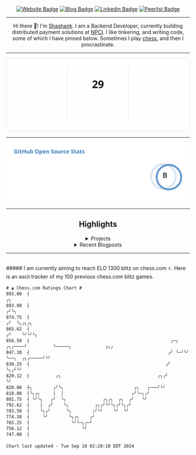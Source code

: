 <div align="center"><p><a href="https://ssnk.in"><img src="https://img.shields.io/badge/-Website-3B7EBF?style=for-the-badge&amp;logo=amp&amp;logoColor=white" alt="Website Badge"></a> <a href="https://hashnode.ssnk.in"><img src="https://img.shields.io/badge/-Blog-3B7EBF?style=for-the-badge&amp;logo=Hashnode&amp;logoColor=white" alt="Blog Badge"></a> <a href="https://linkedin.com/in/shashank-priyadarshi"><img src="https://img.shields.io/badge/-LinkedIn-3B7EBF?style=for-the-badge&amp;logo=Linkedin&amp;logoColor=white" alt="Linkedin Badge"></a> <a href="https://peerlist.io/shasha"><img src="https://img.shields.io/badge/-PeerList-3B7EBF?style=for-the-badge&amp;logo=Peerlist&amp;logoColor=white" alt="Peerlist Badge"/></a></p><hr><p>Hi there 👋! I'm <a href="https://ssnk.in">Shashank</a>. I am a Backend Developer, currently building distributed payment solutions at <a href="https://npci.org.in">NPCI</a>. I like tinkering, and writing code, some of which I have pinned below. Sometimes I play <a href="https://www.chess.com/member/ttefabob">chess</a>, and then I procrastinate.</p><hr><p><img src="./assets/images/streak_stats.svg"/></p><hr><p><img src="./assets/images/open_source_stats.svg"/></p><hr><h2>Highlights</h2><details><summary>Projects</summary><br /><ul><li><a href="https://github.com/shashank-priyadarshi/projects" target="_blank" rel="noopener noreferrer">projects</a> Last Updated : 2024-09-08</li><li><a href="https://github.com/shashank-priyadarshi/files" target="_blank" rel="noopener noreferrer">files</a> Last Updated : 2024-09-07</li><li><a href="https://github.com/shashank-priyadarshi/upgraded-disco" target="_blank" rel="noopener noreferrer">upgraded-disco</a> Last Updated : 2024-09-07</li><li><a href="https://github.com/shashank-priyadarshi/utils" target="_blank" rel="noopener noreferrer">utils</a> Last Updated : 2024-09-03</li><li><a href="https://github.com/shashank-priyadarshi/go-mutest" target="_blank" rel="noopener noreferrer">go-mutest</a> Last Updated : 2024-08-15</li></ul></details><details><summary>Recent Blogposts</summary><br /><ul><li><a href="https://hashnode.ssnk.in/traffic-light-simulator-in-angular-2023" target="_blank" rel="noopener noreferrer">Traffic Light Simulator in Angular</a> Published : 2023-09-16</li><li><a href="https://hashnode.ssnk.in/oop-in-go-interfaces" target="_blank" rel="noopener noreferrer">OOP in Go: Interfaces</a> Published : 2023-03-04</li><li><a href="https://hashnode.ssnk.in/oop-in-go-structs" target="_blank" rel="noopener noreferrer">OOP in Go: Structs</a> Published : 2023-02-24</li></ul></details><hr></div></br>##### I am currently aiming to reach ELO 1300 blitz on chess.com ⚡. Here is an ascii tracker of my 100 previous chess.com blitz games.
  
  
  ```
# ♟︎ Chess.com Ratings Chart #
  893.00  ┤                                                                    ╭╮
  883.88  ┤                                                                   ╭╯╰╮
  874.75  ┤                                                                  ╭╯  ╰╮╭╮╭╮
  865.62  ┤                                                                 ╭╯    ╰╯╰╯╰╮
  856.50  ┤                                                      ╭─╮ ╭╮╭────╯          ╰─────╮             ╭╮╭
  847.38  ┤                                                     ╭╯ ╰─╯╰╯                     ╰──╮  ╭╮╭─────╯╰╯
  838.25  ┤                                                    ╭╯                               ╰╮╭╯╰╯
  829.12  ┤          ╭╮                                     ╭╮╭╯                                 ╰╯
  820.00  ┼╮        ╭╯╰╮                           ╭╮   ╭───╯╰╯
  810.88  ┤╰╮╭╮     │  │                          ╭╯╰─╮╭╯
  801.75  ┤ ╰╯╰╮   ╭╯  ╰╮              ╭╮╭╮  ╭╮  ╭╯   ╰╯
  792.62  ┤    │  ╭╯    ╰╮          ╭╮╭╯╰╯╰╮╭╯╰╮╭╯
  783.50  ┤    ╰╮╭╯      ╰╮        ╭╯╰╯    ╰╯  ╰╯
  774.38  ┤     ╰╯        ╰╮╭╮    ╭╯
  765.25  ┤                ╰╯╰─╮╭─╯
  756.12  ┤                    ╰╯
  747.00  ┤

Chart last updated - Tue Sep 10 02:20:10 EDT 2024  
  ```
  
